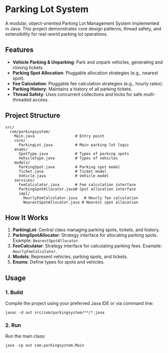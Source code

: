 # Parking Lot System

A modular, object-oriented Parking Lot Management System implemented in Java. This project demonstrates core design patterns, thread safety, and extensibility for real-world parking lot operations.

## Features
- **Vehicle Parking & Unparking**: Park and unpark vehicles, generating and closing tickets.
- **Parking Spot Allocation**: Pluggable allocation strategies (e.g., nearest spot).
- **Fee Calculation**: Pluggable fee calculation strategies (e.g., hourly rates).
- **Parking History**: Maintains a history of all parking tickets.
- **Thread Safety**: Uses concurrent collections and locks for safe multi-threaded access.

## Project Structure
```
src/
  com/parkingsystem/
    Main.java                  # Entry point
    core/
      ParkingLot.java          # Main parking lot logic
    enums/
      SpotType.java            # Types of parking spots
      VehicleType.java         # Types of vehicles
    models/
      ParkingSpot.java         # Parking spot model
      Ticket.java              # Ticket model
      Vehicle.java             # Vehicle model
    services/
      FeeCalculator.java       # Fee calculation interface
      ParkingSpotAllocator.java# Spot allocation interface
      impl/
        HourlyFeeCalculator.java   # Hourly fee calculation
        NearestSpotAllocator.java # Nearest spot allocation
```

## How It Works
1. **ParkingLot**: Central class managing parking spots, tickets, and history.
2. **ParkingSpotAllocator**: Strategy interface for allocating parking spots. Example: `NearestSpotAllocator`.
3. **FeeCalculator**: Strategy interface for calculating parking fees. Example: `HourlyFeeCalculator`.
4. **Models**: Represent vehicles, parking spots, and tickets.
5. **Enums**: Define types for spots and vehicles.

## Usage

### 1. Build
Compile the project using your preferred Java IDE or via command line:

```
javac -d out src/com/parkingsystem/**/*.java
```

### 2. Run
Run the main class:

```
java -cp out com.parkingsystem.Main
```





